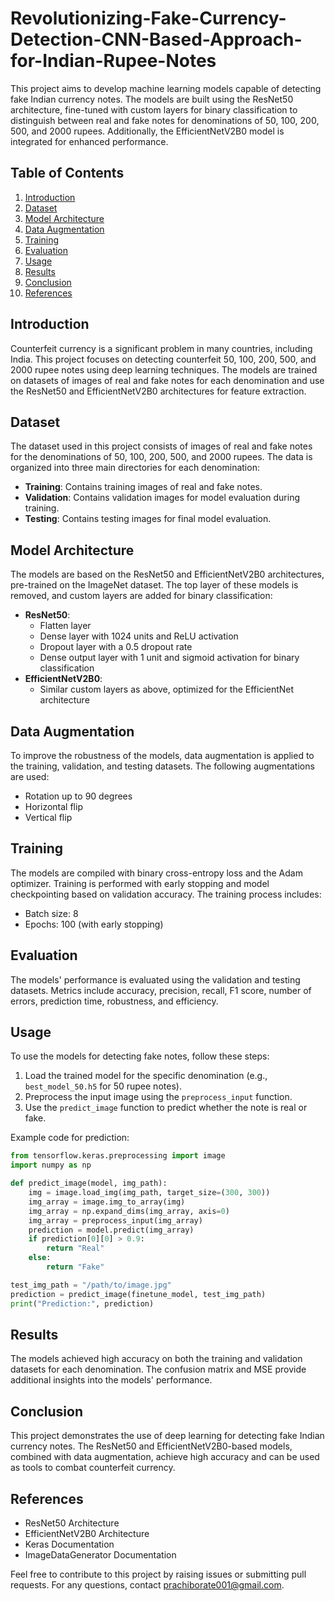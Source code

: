 # Revolutionizing-Fake-Currency-Detection-CNN-Based-Approach-for-Indian-Rupee-Notes

This project aims to develop machine learning models capable of detecting fake Indian currency notes. The models are built using the ResNet50 architecture, fine-tuned with custom layers for binary classification to distinguish between real and fake notes for denominations of 50, 100, 200, 500, and 2000 rupees. Additionally, the EfficientNetV2B0 model is integrated for enhanced performance.

## Table of Contents
1. [Introduction](#introduction)
2. [Dataset](#dataset)
3. [Model Architecture](#model-architecture)
4. [Data Augmentation](#data-augmentation)
5. [Training](#training)
6. [Evaluation](#evaluation)
7. [Usage](#usage)
8. [Results](#results)
9. [Conclusion](#conclusion)
10. [References](#references)

## Introduction
Counterfeit currency is a significant problem in many countries, including India. This project focuses on detecting counterfeit 50, 100, 200, 500, and 2000 rupee notes using deep learning techniques. The models are trained on datasets of images of real and fake notes for each denomination and use the ResNet50 and EfficientNetV2B0 architectures for feature extraction.

## Dataset
The dataset used in this project consists of images of real and fake notes for the denominations of 50, 100, 200, 500, and 2000 rupees. The data is organized into three main directories for each denomination:
- **Training**: Contains training images of real and fake notes.
- **Validation**: Contains validation images for model evaluation during training.
- **Testing**: Contains testing images for final model evaluation.

## Model Architecture
The models are based on the ResNet50 and EfficientNetV2B0 architectures, pre-trained on the ImageNet dataset. The top layer of these models is removed, and custom layers are added for binary classification:
- **ResNet50**:
  - Flatten layer
  - Dense layer with 1024 units and ReLU activation
  - Dropout layer with a 0.5 dropout rate
  - Dense output layer with 1 unit and sigmoid activation for binary classification
- **EfficientNetV2B0**:
  - Similar custom layers as above, optimized for the EfficientNet architecture

## Data Augmentation
To improve the robustness of the models, data augmentation is applied to the training, validation, and testing datasets. The following augmentations are used:
- Rotation up to 90 degrees
- Horizontal flip
- Vertical flip

## Training
The models are compiled with binary cross-entropy loss and the Adam optimizer. Training is performed with early stopping and model checkpointing based on validation accuracy. The training process includes:
- Batch size: 8
- Epochs: 100 (with early stopping)

## Evaluation
The models' performance is evaluated using the validation and testing datasets. Metrics include accuracy, precision, recall, F1 score, number of errors, prediction time, robustness, and efficiency.

## Usage
To use the models for detecting fake notes, follow these steps:
1. Load the trained model for the specific denomination (e.g., `best_model_50.h5` for 50 rupee notes).
2. Preprocess the input image using the `preprocess_input` function.
3. Use the `predict_image` function to predict whether the note is real or fake.

Example code for prediction:
```python
from tensorflow.keras.preprocessing import image
import numpy as np

def predict_image(model, img_path):
    img = image.load_img(img_path, target_size=(300, 300))
    img_array = image.img_to_array(img)
    img_array = np.expand_dims(img_array, axis=0)
    img_array = preprocess_input(img_array)
    prediction = model.predict(img_array)
    if prediction[0][0] > 0.9:
        return "Real"
    else:
        return "Fake"

test_img_path = "/path/to/image.jpg"
prediction = predict_image(finetune_model, test_img_path)
print("Prediction:", prediction)
```

## Results
The models achieved high accuracy on both the training and validation datasets for each denomination. The confusion matrix and MSE provide additional insights into the models' performance.

## Conclusion
This project demonstrates the use of deep learning for detecting fake Indian currency notes. The ResNet50 and EfficientNetV2B0-based models, combined with data augmentation, achieve high accuracy and can be used as tools to combat counterfeit currency.

## References
- ResNet50 Architecture
- EfficientNetV2B0 Architecture
- Keras Documentation
- ImageDataGenerator Documentation

Feel free to contribute to this project by raising issues or submitting pull requests. For any questions, contact prachiborate001@gmail.com.
